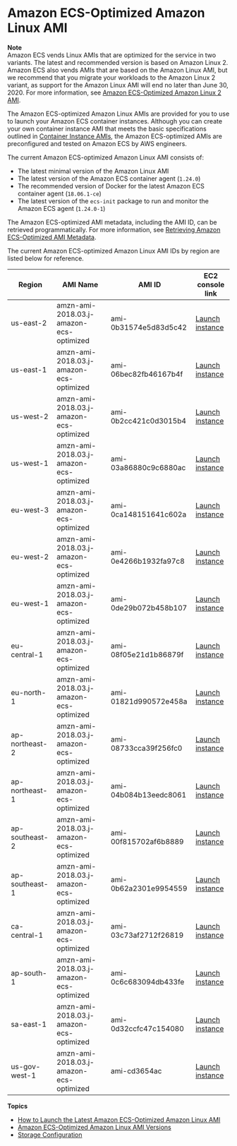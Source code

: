 # Amazon ECS\-Optimized Amazon Linux AMI<a name="ecs-optimized_AMI"></a>

**Note**  
Amazon ECS vends Linux AMIs that are optimized for the service in two variants\. The latest and recommended version is based on Amazon Linux 2\. Amazon ECS also vends AMIs that are based on the Amazon Linux AMI, but we recommend that you migrate your workloads to the Amazon Linux 2 variant, as support for the Amazon Linux AMI will end no later than June 30, 2020\. For more information, see [Amazon ECS\-Optimized Amazon Linux 2 AMI](al2ami.md)\.

The Amazon ECS\-optimized Amazon Linux AMIs are provided for you to use to launch your Amazon ECS container instances\. Although you can create your own container instance AMI that meets the basic specifications outlined in [Container Instance AMIs](container_instance_AMIs.md), the Amazon ECS\-optimized AMIs are preconfigured and tested on Amazon ECS by AWS engineers\.

The current Amazon ECS\-optimized Amazon Linux AMI consists of:
+ The latest minimal version of the Amazon Linux AMI
+ The latest version of the Amazon ECS container agent \(`1.24.0`\)
+ The recommended version of Docker for the latest Amazon ECS container agent \(`18.06.1-ce`\)
+ The latest version of the `ecs-init` package to run and monitor the Amazon ECS agent \(`1.24.0-1`\)

The Amazon ECS\-optimized AMI metadata, including the AMI ID, can be retrieved programmatically\. For more information, see [Retrieving Amazon ECS\-Optimized AMI Metadata](retrieve-ecs-optimized_AMI.md)\.

The current Amazon ECS\-optimized Amazon Linux AMI IDs by region are listed below for reference\.


| Region | AMI Name | AMI ID | EC2 console link | 
| --- | --- | --- | --- | 
| us\-east\-2 | amzn\-ami\-2018\.03\.j\-amazon\-ecs\-optimized | ami\-0b31574e5d83d5c42 | [Launch instance](https://console.aws.amazon.com/ec2/v2/home?region=us-east-2#LaunchInstanceWizard:ami=ami-0b31574e5d83d5c42) | 
| us\-east\-1 | amzn\-ami\-2018\.03\.j\-amazon\-ecs\-optimized | ami\-06bec82fb46167b4f | [Launch instance](https://console.aws.amazon.com/ec2/v2/home?region=us-east-1#LaunchInstanceWizard:ami=ami-06bec82fb46167b4f) | 
| us\-west\-2 | amzn\-ami\-2018\.03\.j\-amazon\-ecs\-optimized | ami\-0b2cc421c0d3015b4 | [Launch instance](https://console.aws.amazon.com/ec2/v2/home?region=us-west-2#LaunchInstanceWizard:ami=ami-0b2cc421c0d3015b4) | 
| us\-west\-1 | amzn\-ami\-2018\.03\.j\-amazon\-ecs\-optimized | ami\-03a86880c9c6880ac | [Launch instance](https://console.aws.amazon.com/ec2/v2/home?region=us-west-1#LaunchInstanceWizard:ami=ami-03a86880c9c6880ac) | 
| eu\-west\-3 | amzn\-ami\-2018\.03\.j\-amazon\-ecs\-optimized | ami\-0ca148151641c602a | [Launch instance](https://console.aws.amazon.com/ec2/v2/home?region=eu-west-3#LaunchInstanceWizard:ami=ami-0ca148151641c602a) | 
| eu\-west\-2 | amzn\-ami\-2018\.03\.j\-amazon\-ecs\-optimized | ami\-0e4266b1932fa97c8 | [Launch instance](https://console.aws.amazon.com/ec2/v2/home?region=eu-west-2#LaunchInstanceWizard:ami=ami-0e4266b1932fa97c8) | 
| eu\-west\-1 | amzn\-ami\-2018\.03\.j\-amazon\-ecs\-optimized | ami\-0de29b072b458b107 | [Launch instance](https://console.aws.amazon.com/ec2/v2/home?region=eu-west-1#LaunchInstanceWizard:ami=ami-0de29b072b458b107) | 
| eu\-central\-1 | amzn\-ami\-2018\.03\.j\-amazon\-ecs\-optimized | ami\-08f05e21d1b86879f | [Launch instance](https://console.aws.amazon.com/ec2/v2/home?region=eu-central-1#LaunchInstanceWizard:ami=ami-08f05e21d1b86879f) | 
| eu\-north\-1 | amzn\-ami\-2018\.03\.j\-amazon\-ecs\-optimized | ami\-01821d990572e458a | [Launch instance](https://console.aws.amazon.com/ec2/v2/home?region=eu-north-1#LaunchInstanceWizard:ami=ami-01821d990572e458a) | 
| ap\-northeast\-2 | amzn\-ami\-2018\.03\.j\-amazon\-ecs\-optimized | ami\-08733cca39f256fc0 | [Launch instance](https://console.aws.amazon.com/ec2/v2/home?region=ap-northeast-2#LaunchInstanceWizard:ami=ami-08733cca39f256fc0) | 
| ap\-northeast\-1 | amzn\-ami\-2018\.03\.j\-amazon\-ecs\-optimized | ami\-04b084b13eedc8061 | [Launch instance](https://console.aws.amazon.com/ec2/v2/home?region=ap-northeast-1#LaunchInstanceWizard:ami=ami-04b084b13eedc8061) | 
| ap\-southeast\-2 | amzn\-ami\-2018\.03\.j\-amazon\-ecs\-optimized | ami\-00f815702af6b8889 | [Launch instance](https://console.aws.amazon.com/ec2/v2/home?region=ap-southeast-2#LaunchInstanceWizard:ami=ami-00f815702af6b8889) | 
| ap\-southeast\-1 | amzn\-ami\-2018\.03\.j\-amazon\-ecs\-optimized | ami\-0b62a2301e9954559 | [Launch instance](https://console.aws.amazon.com/ec2/v2/home?region=ap-southeast-1#LaunchInstanceWizard:ami=ami-0b62a2301e9954559) | 
| ca\-central\-1 | amzn\-ami\-2018\.03\.j\-amazon\-ecs\-optimized | ami\-03c73af2712f26819 | [Launch instance](https://console.aws.amazon.com/ec2/v2/home?region=ca-central-1#LaunchInstanceWizard:ami=ami-03c73af2712f26819) | 
| ap\-south\-1 | amzn\-ami\-2018\.03\.j\-amazon\-ecs\-optimized | ami\-0c6c683094db433fe | [Launch instance](https://console.aws.amazon.com/ec2/v2/home?region=ap-south-1#LaunchInstanceWizard:ami=ami-0c6c683094db433fe) | 
| sa\-east\-1 | amzn\-ami\-2018\.03\.j\-amazon\-ecs\-optimized | ami\-0d32ccfc47c154080 | [Launch instance](https://console.aws.amazon.com/ec2/v2/home?region=sa-east-1#LaunchInstanceWizard:ami=ami-0d32ccfc47c154080) | 
| us\-gov\-west\-1 | amzn\-ami\-2018\.03\.j\-amazon\-ecs\-optimized | ami\-cd3654ac | [Launch instance](https://console.aws.amazon.com/ec2/v2/home?region=us-gov-west-1#LaunchInstanceWizard:ami=ami-cd3654ac) | 

**Topics**
+ [How to Launch the Latest Amazon ECS\-Optimized Amazon Linux AMI](ecs-optimized_AMI_launch_latest.md)
+ [Amazon ECS\-Optimized Amazon Linux AMI Versions](ecs-ami-versions.md)
+ [Storage Configuration](ecs-ami-storage-config.md)